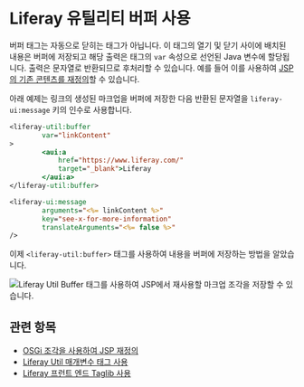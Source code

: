 # Liferay 유틸리티 버퍼 사용

버퍼 태그는 자동으로 닫히는 태그가 아닙니다. 이 태그의 열기 및 닫기 사이에 배치된 내용은 버퍼에 저장되고 해당 출력은 태그의 `var` 속성으로 선언된 Java 변수에 할당됩니다. 출력은 문자열로 반환되므로 후처리할 수 있습니다. 예를 들어 이를 사용하여 [JSP의 기존 콘텐츠를 재정의](https://help.liferay.com/hc/en-us/articles/360029122451-JSP-Overrides-Using-OSGi-Fragments)할 수 있습니다.

아래 예제는 링크의 생성된 마크업을 버퍼에 저장한 다음 반환된 문자열을 `liferay-ui:message` 키의 인수로 사용합니다.

```jsp
<liferay-util:buffer
        var="linkContent"
>
        <aui:a 
            href="https://www.liferay.com/" 
            target="_blank">Liferay
        </aui:a>
</liferay-util:buffer>

<liferay-ui:message 
        arguments="<%= linkContent %>" 
        key="see-x-for-more-information" 
        translateArguments="<%= false %>" 
/>
```

이제 `<liferay-util:buffer>` 태그를 사용하여 내용을 버퍼에 저장하는 방법을 알았습니다. 

![Liferay Util Buffer 태그를 사용하여 JSP에서 재사용할 마크업 조각을 저장할 수 있습니다.](./liferay-util-buffer/images/01.png)

## 관련 항목

* [OSGi 조각을 사용하여 JSP 재정의](https://help.liferay.com/hc/en-us/articles/360029122451-JSP-Overrides-Using-OSGi-Fragments)
* [Liferay Util 매개변수 태그 사용](./liferay-util-param.md)
* [Liferay 프런트 엔드 Taglib 사용](../liferay-frontend-tag-library.md)